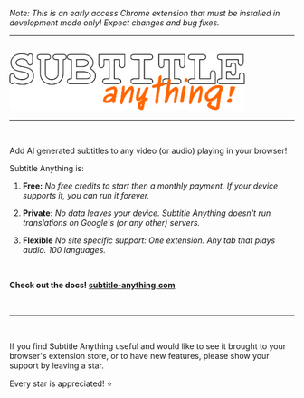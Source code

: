 *Note: This is an early access Chrome extension that must be installed in development mode only! Expect changes and bug fixes.*

<hr />
<br />

<img src="docs/src/assets/logo.svg" height=100 alt="Subtitle Anything!" />

<hr />
<br />

Add AI generated subtitles to any video (or audio) playing in your browser!

Subtitle Anything is:

1. **Free:**
*No free credits to start then a monthly payment. If your device supports it, you can run it forever.*

2. **Private:**
*No data leaves your device. Subtitle Anything doesn't run translations on Google's (or any other) servers.*

3. **Flexible**
*No site specific support: One extension. Any tab that plays audio. 100 languages.*

<br />

**Check out the docs! [subtitle-anything.com](https://www.subtitle-anything.com)**

<br />
<hr />
<br />

If you find Subtitle Anything useful and would like to see it brought to your browser's extension store, or to have new features, please show your support by leaving a star.

Every star is appreciated! ⭐
